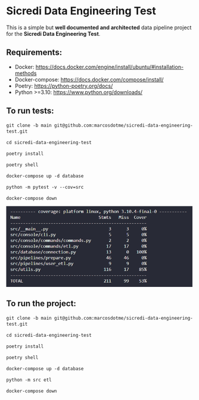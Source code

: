 # Sicredi Data Engineering Test

This is a simple but **well documented and architected** data pipeline project for the **Sicredi Data Engineering Test**.


## Requirements:

* Docker: https://docs.docker.com/engine/install/ubuntu/#installation-methods
* Docker-compose: https://docs.docker.com/compose/install/
* Poetry: https://python-poetry.org/docs/
* Python >=3.10: https://www.python.org/downloads/

## To run tests:

```shell
git clone -b main git@github.com:marcosdotme/sicredi-data-engineering-test.git
```

```shell
cd sicredi-data-engineering-test
```

```shell
poetry install
```

```shell
poetry shell
```

```shell
docker-compose up -d database
```

```shell
python -m pytest -v --cov=src
```

```shell
docker-compose down
```
<img src='./tests/coverage.png' alt='Percentage of code covered by tests' width="500"/>



## To run the project:

```shell
git clone -b main git@github.com:marcosdotme/sicredi-data-engineering-test.git
```

```shell
cd sicredi-data-engineering-test
```

```shell
poetry install
```

```shell
poetry shell
```

```shell
docker-compose up -d database
```

```shell
python -m src etl
```

```shell
docker-compose down
```